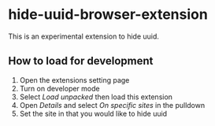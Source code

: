 # hide-uuid-browser-extension

This is an experimental extension to hide uuid.

## How to load for development

1. Open the extensions setting page
1. Turn on developer mode
1. Select _Load unpacked_ then load this extension
1. Open _Details_ and select _On specific sites_ in the pulldown
1. Set the site in that you would like to hide uuid
